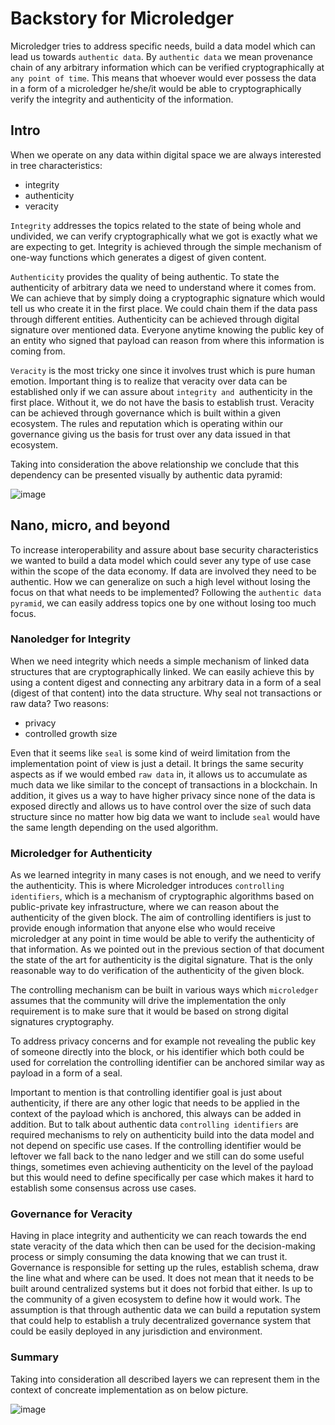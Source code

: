 # Backstory for Microledger 

Microledger tries to address specific needs, build a data model which can lead us towards `authentic data`.
By `authentic data` we mean provenance chain of any arbitrary information which can be verified
cryptographically at `any point of time`. This means that whoever would ever possess the data in a form of a microledger
he/she/it would be able to cryptographically verify the integrity and authenticity of the information.

## Intro

When we operate on any data within digital space we are always interested in tree characteristics:
- integrity
- authenticity
- veracity

`Integrity` addresses the topics related to the state of being whole and undivided, 
we can verify cryptographically what we got is exactly what we are expecting to get.
Integrity is achieved through the simple mechanism of one-way functions which generates a digest of given content.

`Authenticity` provides the quality of being authentic. To state the authenticity of arbitrary data
we need to understand where it comes from. We can achieve that by simply doing a cryptographic signature
which would tell us who create it in the first place. We could chain them if the data pass through different entities.
Authenticity can be achieved through digital signature over mentioned data. Everyone anytime knowing the public key of an entity who signed that payload can reason from where this information is coming from. 

`Veracity` is the most tricky one since it involves trust which is pure human emotion. Important thing is to realize
that veracity over data can be established only if we can assure about `integrity and `authenticity in the first place.
Without it, we do not have the basis to establish trust. Veracity can be achieved through governance which is built within
a given ecosystem. The rules and reputation which is operating within our governance giving us the basis for trust over any data
issued in that ecosystem.

Taking into consideration the above relationship we conclude that this dependency can be presented visually by authentic data pyramid:

![image](https://user-images.githubusercontent.com/312837/136097939-9a3e5f2e-33a8-46ad-9ecd-49003341beaf.png)

## Nano, micro, and beyond

To increase interoperability and assure about base security characteristics we wanted to build a data model which could sever
any type of use case within the scope of the data economy. If data are involved they need to be authentic. How we can generalize
on such a high level without losing the focus on that what needs to be implemented? 
Following the `authentic data pyramid`, we can easily address topics one by one without losing too much focus. 

### Nanoledger for Integrity
When we need integrity which needs a simple mechanism of linked data structures that are cryptographically linked. We can easily achieve this by using a content digest and connecting any arbitrary data in a form of a seal (digest of that content) into the data structure. Why seal not transactions or raw data? Two reasons:
- privacy
- controlled growth size

Even that it seems like `seal` is some kind of weird limitation from the implementation point of view is just a detail. It brings the same security aspects as if we would embed `raw data` in, it allows us to accumulate as much data we like similar to the concept of transactions in a blockchain. In addition, it gives us a way to have higher privacy since none of the data is exposed directly and allows us to have control over the size of such data structure since no matter how big data we want to include `seal` would have the same length depending on the used algorithm.

### Microledger for Authenticity

As we learned integrity in many cases is not enough, and we need to verify the authenticity. This is where Microledger introduces `controlling identifiers`, which is a mechanism of cryptographic algorithms based on public-private key infrastructure, where we can reason about the authenticity of the given block. The aim of controlling identifiers is just to provide enough information that anyone else who would receive microledger at any point in time would be able to verify the authenticity of that information. As we pointed out in the previous section of that document the state of the art for authenticity is the digital signature. That is the only reasonable way to do verification of the authenticity of the given block.

The controlling mechanism can be built in various ways which `microledger` assumes that the community will drive the implementation the only requirement is to make sure that it would be based on strong digital signatures cryptography. 

To address privacy concerns and for example not revealing the public key of someone directly into the block, or his identifier which both could be used for correlation the controlling identifier can be anchored similar way as payload in a form of a seal.

Important to mention is that controlling identifier goal is just about authenticity, if there are any other logic that needs to be applied in the context of the payload which is anchored, this always can be added in addition. But to talk about authentic data `controlling identifiers` are required mechanisms to rely on authenticity build into the data model and not depend on specific use cases. If the controlling identifier would be leftover we fall back to the nano ledger and we still can do some useful things, sometimes even achieving authenticity on the level of the payload but this would need to define specifically per case which makes it hard to establish some consensus across use cases.


### Governance for Veracity

Having in place integrity and authenticity we can reach towards the end state veracity of the data which then can be used for the decision-making process or simply consuming the data knowing that we can trust it. Governance is responsible for setting up the rules, establish schema, draw the line what and where can be used. It does not mean that it needs to be built around centralized systems but it does not forbid that either. Is up to the community of a given ecosystem to define how it would work. The assumption is that through authentic data we can build a reputation system that could help to establish a truly decentralized governance system that could be easily deployed in any jurisdiction and environment.

### Summary

Taking into consideration all described layers we can represent them in the context of concreate implementation as on below picture.


![image](https://user-images.githubusercontent.com/312837/136104142-6b354f31-8761-4322-9b25-050c0d62572c.png)





